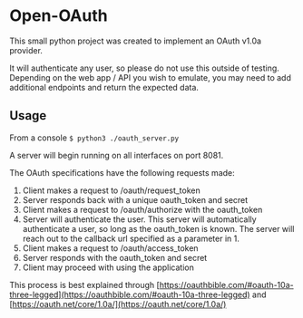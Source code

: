 # Open-OAuth

This small python project was created to implement an OAuth v1.0a provider.

It will authenticate any user, so please do not use this outside of testing. Depending on the web app / API you wish to emulate, you may need to add additional endpoints and return the expected data.

## Usage

From a console
`
$ python3 ./oauth_server.py
`

A server will begin running on all interfaces on port 8081. 

The OAuth specifications have the following requests made:

1. Client makes a request to /oauth/request_token
2. Server responds back with a unique oauth_token and secret
3. Client makes a request to /oauth/authorize with the oauth_token
4. Server will authenticate the user. This server will automatically authenticate a user, so long as the oauth_token is known. The server will reach out to the callback url specified as a parameter in 1.
5. Client makes a request to /oauth/access_token
6. Server responds with the oauth_token and secret
7. Client may proceed with using the application

This process is best explained through [https://oauthbible.com/#oauth-10a-three-legged](https://oauthbible.com/#oauth-10a-three-legged) and [https://oauth.net/core/1.0a/](https://oauth.net/core/1.0a/)
